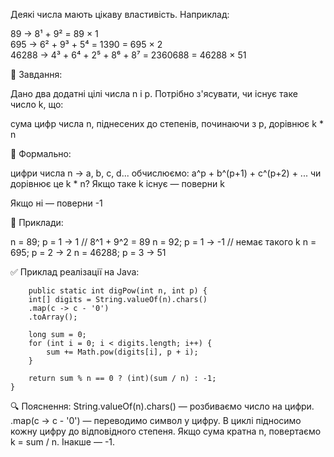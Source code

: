 Деякі числа мають цікаву властивість. Наприклад:

89 → 8¹ + 9² = 89 × 1  
695 → 6² + 9³ + 5⁴ = 1390 = 695 × 2  
46288 → 4³ + 6⁴ + 2⁵ + 8⁶ + 8⁷ = 2360688 = 46288 × 51

🎯 Завдання:

Дано два додатні цілі числа n і p.
Потрібно з'ясувати, чи існує таке число k, що:

сума цифр числа n, піднесених до степенів, починаючи з p,
дорівнює k * n

📌 Формально:

цифри числа n → a, b, c, d...
обчислюємо: a^p + b^(p+1) + c^(p+2) + ...
чи дорівнює це k * n?
Якщо таке k існує — поверни k

Якщо ні — поверни -1

🧪 Приклади:

n = 89;    p = 1  → 1    // 8^1 + 9^2 = 89
n = 92;    p = 1  → -1   // немає такого k
n = 695;   p = 2  → 2
n = 46288; p = 3  → 51


✅ Приклад реалізації на Java:

        public static int digPow(int n, int p) {
        int[] digits = String.valueOf(n).chars()
        .map(c -> c - '0')
        .toArray();

        long sum = 0;
        for (int i = 0; i < digits.length; i++) {
            sum += Math.pow(digits[i], p + i);
        }
        
        return sum % n == 0 ? (int)(sum / n) : -1;
    }

🔍 Пояснення:
String.valueOf(n).chars() — розбиваємо число на цифри.
.map(c -> c - '0') — переводимо символ у цифру.
В циклі підносимо кожну цифру до відповідного степеня.
Якщо сума кратна n, повертаємо k = sum / n.
Інакше — -1.